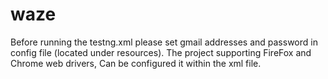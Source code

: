 # waze

Before running the testng.xml please set gmail addresses and password in config file (located under resources).
The project supporting FireFox and Chrome web drivers, Can be configured it within the xml file.
